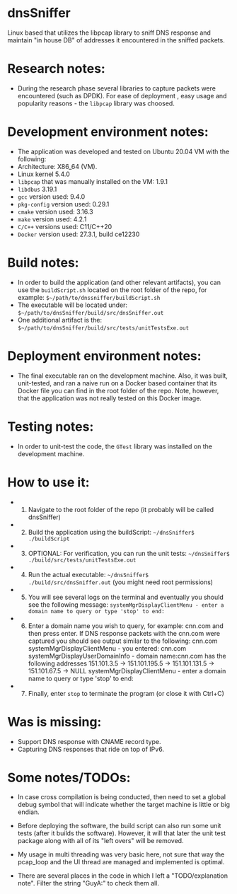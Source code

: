 # dnsSniffer
Linux based that utilizes the libpcap library to sniff DNS response and maintain "in house DB" of 
addresses it encountered in the sniffed packets.

# Research notes:
- During the research phase several libraries to capture packets were encountered (such as DPDK). For ease of deployment
, easy usage and popularity reasons - the `libpcap` library was choosed.

# Development environment notes:
- The application was developed and tested on Ubuntu 20.04 VM with the following:
- Architecture: X86_64 (VM).
- Linux kernel 5.4.0
- `libpcap` that was manually installed on the VM: 1.9.1
- `libdbus` 3.19.1
- `gcc` version used: 9.4.0
- `pkg-config` version used: 0.29.1
- `cmake` version used: 3.16.3
- `make` version used: 4.2.1
- `C/C++` versions used: C11/C++20
- `Docker` version used: 27.3.1, build ce12230

# Build notes:
- In order to build the application (and other relevant artifacts), you can use the `buildScript.sh` located
on the root folder of the repo, for example: `$~/path/to/dnssniffer/buildScript.sh`
- The executable will be located under: `$~/path/to/dnsSniffer/build/src/dnsSniffer.out`
- One additional artifact is the: `$~/path/to/dnsSniffer/build/src/tests/unitTestsExe.out`

# Deployment environment notes:
- The final executable ran on the development machine. Also, it was built, unit-tested, and ran a naive run
on a Docker based container that its Docker file you can find in the root folder of the repo. Note, however, 
that the application was not really tested on this Docker image.

# Testing notes:
- In order to unit-test the code, the `GTest` library was installed on the development machine.

# How to use it:
- 1) Navigate to the root folder of the repo (it probably will be called dnsSniffer)
- 2) Build the application using the buildScript: `~/dnsSniffer$ ./buildScript`
- 3) OPTIONAL: For verification, you can run the unit tests: `~/dnsSniffer$ ./build/src/tests/unitTestsExe.out`
- 4) Run the actual executable: `~/dnsSniffer$ ./build/src/dnsSniffer.out` (you might need root permissions)
- 5) You will see several logs on the terminal and eventually you should see the following message: `systemMgrDisplayClientMenu - enter a domain name to query or type 'stop' to end:`
- 6) Enter a domain name you wish to query, for example: cnn.com and then press enter. If DNS response packets with the cnn.com were captured you should see output similar
to the following:
cnn.com
systemMgrDisplayClientMenu - you entered: cnn.com
systemMgrDisplayUserDomainInfo - domain name:cnn.com has the following addresses
151.101.3.5 -> 151.101.195.5 -> 151.101.131.5 -> 151.101.67.5 -> NULL
systemMgrDisplayClientMenu - enter a domain name to query or type 'stop' to end:
- 7) Finally, enter `stop` to terminate the program (or close it with Ctrl+C)


# Was is missing:
- Support DNS response with CNAME record type.
- Capturing DNS responses that ride on top of IPv6.

# Some notes/TODOs:
- In case cross compilation is being conducted, then need to set a global debug symbol that will indicate whether the
target machine is little or big endian.

- Before deploying the software, the build script can also run some unit tests (after it builds the software).
However, it will that later the unit test package along with all of its "left overs" will be removed.

- My usage in multi threading was very basic here, not sure that way the pcap_loop and the UI thread are managed
and implemented is optimal.

- There are several places in the code in which I left a "TODO/explanation note". Filter the string "GuyA:" to check them all.